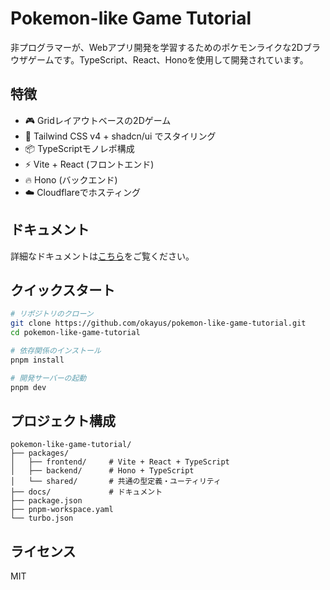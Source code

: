 # Pokemon-like Game Tutorial

非プログラマーが、Webアプリ開発を学習するためのポケモンライクな2Dブラウザゲームです。TypeScript、React、Honoを使用して開発されています。

## 特徴

- 🎮 Gridレイアウトベースの2Dゲーム
- 🎨 Tailwind CSS v4 + shadcn/ui でスタイリング
- 📦 TypeScriptモノレポ構成
- ⚡ Vite + React (フロントエンド)
- 🔥 Hono (バックエンド)
- ☁️ Cloudflareでホスティング

## ドキュメント

詳細なドキュメントは[こちら](./docs/README.md)をご覧ください。

## クイックスタート

```bash
# リポジトリのクローン
git clone https://github.com/okayus/pokemon-like-game-tutorial.git
cd pokemon-like-game-tutorial

# 依存関係のインストール
pnpm install

# 開発サーバーの起動
pnpm dev
```

## プロジェクト構成

```
pokemon-like-game-tutorial/
├── packages/
│   ├── frontend/     # Vite + React + TypeScript
│   ├── backend/      # Hono + TypeScript
│   └── shared/       # 共通の型定義・ユーティリティ
├── docs/             # ドキュメント
├── package.json
├── pnpm-workspace.yaml
└── turbo.json
```

## ライセンス

MIT
